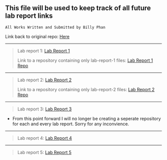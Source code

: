 ## This file will be used to keep track of all future lab report links

`All Works Written and Submitted by Billy Phan` 

Link back to original repo: [Here](https://github.com/b-ianphan/cse15l-lab-reports.git)

---

>Lab report 1: [Lab Report 1](https://b-ianphan.github.io/cse15l-lab-reports/lab-report-1-week-2.html)
>
>Link to a repository containing only lab-report-1 files: [Lab Report 1 Repo](https://github.com/b-ianphan/lab-report-1.git)


---

>Lab report 2: [Lab Report 2](https://b-ianphan.github.io/cse15l-lab-reports/lab-report-2-week-4.html)
>
>Link to a repository containing only lab-report-2 files: [Lab Report 2 Repo](https://github.com/b-ianphan/lab-report-2)

---

>Lab report 3: [Lab Report 3](https://b-ianphan.github.io/cse15l-lab-reports/lab-report-3-week-6.html)

* From this point forward I will no longer be creating a seperate repository for each and every lab report. Sorry for any inconvience.

---

>Lab report 4: [Lab Report 4](https://b-ianphan.github.io/cse15l-lab-reports/lab-report-4-week-8.html)

---

>Lab report 5: [Lab Report 5](https://b-ianphan.github.io/cse15l-lab-reports/lab-report-5-week-10.html)